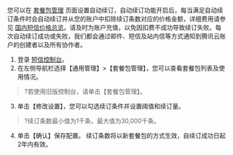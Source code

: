 
您可以在 [套餐包管理](https://console.cloud.tencent.com/smsv2/manage-package) 页面设置自动续订，自动续订功能开启后，每当满足自动续订条件时会自动续订并从您的账户中扣除续订条数对应的价格金额，详细费用请参见 [国内短信价格总览](https://cloud.tencent.com/document/product/382/36132)。请及时为账户充值，以免因扣费不成功导致续订失败。每次自动续订成功或失败，我们都会通过邮件、短信及站内信等方式通知到腾讯云账户的创建者以及所有协作者。

1. 登录 [短信控制台](https://console.cloud.tencent.com/smsv2)。
2. 在左侧导航栏选择【通用管理】>【套餐包管理】，您可以查看套餐包列表及使用情况。
 >?若使用旧版控制台，请单击【套餐包管理】。
3. 单击【修改设置】，您可以勾选续订条件并设置阈值和续订量。
 > ?续订条数最小值为1千条，最大值为30,000千条。
 >
4. 单击【确认】保存配置。
 续订条数将以新套餐包的方式生效，自续订成功日起2年内有效。
